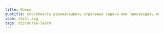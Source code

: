 ```yaml
---
title: Навык
subtitle: Способность реализовывать отдельные задачи или производить конкретные изделия при наличии всего необходимого для этого оборудования и материалов
icon: skill.svg
tags: discourse-learn
---
```


